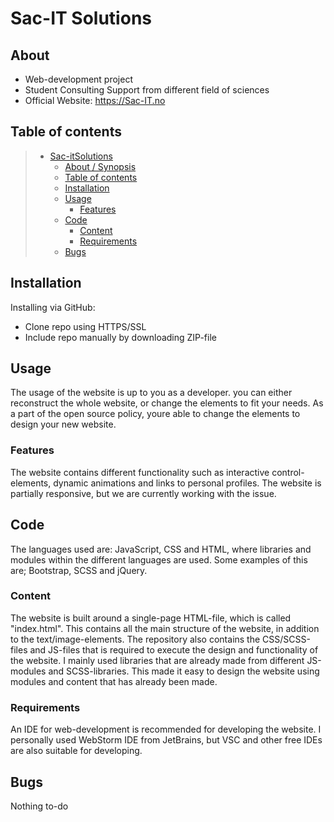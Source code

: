 # Sac-IT Solutions

## About

* Web-development project
* Student Consulting Support from different field of sciences
* Official Website: https://Sac-IT.no

## Table of contents

> * [Sac-itSolutions](#title--repository-name)
>   * [About / Synopsis](#about--synopsis)
>   * [Table of contents](#table-of-contents)
>   * [Installation](#installation)
>   * [Usage](#usage)
>     * [Features](#features)
>   * [Code](#code)
>     * [Content](#content)
>     * [Requirements](#requirements)
>   * [Bugs](#bugs)

## Installation

Installing via GitHub:

* Clone repo using HTTPS/SSL
* Include repo manually by downloading ZIP-file

## Usage
The usage of the website is up to you as a developer. you can either reconstruct the whole website, or change the elements to fit your needs. As a part of the open source policy, youre able to change the elements to design your new website.


### Features
The website contains different functionality such as interactive control-elements, dynamic animations and links to personal profiles. The website is partially responsive, but we are currently working with the issue.


## Code
The languages used are: JavaScript, CSS and HTML, where libraries and modules within the different languages are used. Some examples of this are; Bootstrap, SCSS and jQuery.

### Content

The website is built around a single-page HTML-file, which is called "index.html". This contains all the main structure of the website, in addition to the text/image-elements.
The repository also contains the CSS/SCSS-files and JS-files that is required to execute the design and functionality of the website.
I mainly used libraries that are already made from different JS-modules and SCSS-libraries. This made it easy to design the website using modules and content that has already been made. 

### Requirements

An IDE for web-development is recommended for developing the website. I personally used WebStorm IDE from JetBrains, but VSC and other free IDEs are also suitable for developing.


## Bugs

Nothing to-do
